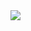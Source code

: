 <img src="https://capsule-render.vercel.app/api?type=waving&color=gradient&height=200&section=header&text=Hi,%20I'm%20Jerickson%20Mayor&fontSize=60&animation=fadeIn&fontColor=FFFFFF" />

